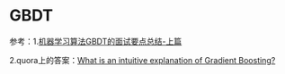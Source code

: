 # GBDT

参考：1.[机器学习算法GBDT的面试要点总结-上篇](http://www.cnblogs.com/ModifyRong/p/7744987.html)

2.quora上的答案：[What is an intuitive explanation of Gradient Boosting?](https://www.quora.com/What-is-an-intuitive-explanation-of-Gradient-Boosting)